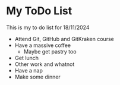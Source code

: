 # My ToDo List

This is my to do list for 18/11/2024

- Attend Git, GitHub and GitKraken course
- Have a massive coffee
  - Maybe get pastry too
- Get lunch
- Other work and whatnot
- Have a nap
- Make some dinner
